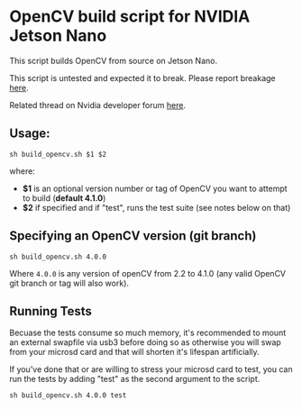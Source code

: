 # OpenCV build script for NVIDIA Jetson Nano

This script builds OpenCV from source on Jetson Nano.

This script is untested and expected it to break. Please report breakage 
[here](https://github.com/mdegans/nano_build_opencv/issues).

Related thread on Nvidia developer forum 
[here](https://devtalk.nvidia.com/default/topic/1051133/jetson-nano/opencv-build-script/).

## Usage:
```shell
sh build_opencv.sh $1 $2
```

where:
- __$1__ is an optional version number or tag of OpenCV you want to attempt to build
  (__default 4.1.0__)
- __$2__ if specified and if "test", runs the test suite (see notes below on that)

## Specifying an OpenCV version (git branch)
```shell
sh build_opencv.sh 4.0.0
```

Where `4.0.0` is any version of openCV from 2.2 to 4.1.0
(any valid OpenCV git branch or tag will also work).

## Running Tests
Becuase the tests consume so much memory, it's recommended to mount an external 
swapfile via usb3 before doing so as otherwise you will swap from your microsd 
card and that will shorten it's lifespan artificially.

If you've done that or are willing to stress your microsd card to test, you can
run the tests by adding "test" as the second argument to the script.

```shell
sh build_opencv.sh 4.0.0 test
```
